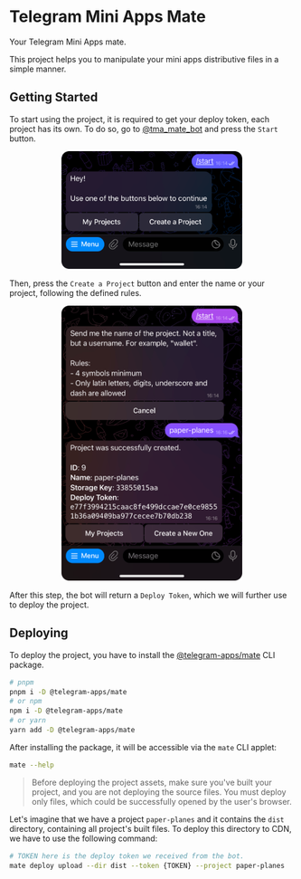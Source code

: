 # Telegram Mini Apps Mate

Your Telegram Mini Apps mate.

This project helps you to manipulate your mini apps distributive files in a simple manner.

## Getting Started

To start using the project, it is required to get your deploy token, each project has its own. To do
so, go to [@tma_mate_bot](https://t.me/tma_mate_bot) and press the `Start` button.

<p align="center">
  <img src="./img/start.png" width="320"/>
</p>

Then, press the `Create a Project` button and enter the name or your project, following the defined
rules.

<p align="center">
  <img src="./img/create.png" width="320"/>
</p>

After this step, the bot will return a `Deploy Token`, which we will further use to deploy the
project.

## Deploying

To deploy the project, you have to install
the [@telegram-apps/mate](https://www.npmjs.com/package/@telegram-apps/mate) CLI package.

```bash
# pnpm
pnpm i -D @telegram-apps/mate
# or npm
npm i -D @telegram-apps/mate
# or yarn
yarn add -D @telegram-apps/mate
```

After installing the package, it will be accessible via the `mate` CLI applet:

```bash
mate --help
```

> Before deploying the project assets, make sure you've built your project, and you are not
> deploying the source files. You must deploy only files, which could be successfully opened by the
> user's browser.

Let's imagine that we have a project `paper-planes` and it contains the `dist` directory,
containing all project's built files. To deploy this directory to CDN, we have to use the
following command:

```bash
# TOKEN here is the deploy token we received from the bot.
mate deploy upload --dir dist --token {TOKEN} --project paper-planes
```

[//]: # (To make your development experience better, you may install)
